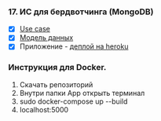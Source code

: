 ### 17. ИС для бердвотчинга (MongoDB)

* [x] [Use case](https://github.com/moevm/nosql2h20-bird-mongo/wiki/Use-case)
* [x] [Модель данных](https://github.com/moevm/nosql2h20-bird-mongo/wiki/%D0%9C%D0%BE%D0%B4%D0%B5%D0%BB%D1%8C-%D0%B4%D0%B0%D0%BD%D0%BD%D1%8B%D1%85)
* [x] Приложение - [деплой на heroku](https://birdwatching-frontend.herokuapp.com/)

### Инструкция для Docker.
1. Скачать репозиторий
2. Внутри папки App открыть терминал
3. sudo docker-compose up --build
4. localhost:5000
